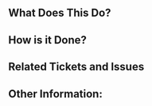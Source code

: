<!-- 
    Thank you for contributing! 
    If you have not already, please review the contribution guidelines before submitting:
    https://github.com/Butterstroke/Myneworm/tree/master/.github/CONTRIBUTING.md
-->

## What Does This Do?
<!--
    Give a generalized summary of the changes made.
    IE: "Moved the Selector Button Over for Desktop Users"
-->

## How is it Done?
<!--
    Explain what you've done to get the results and fixes you made. More descriptive PRs
    are more likely to be accepted but do not provide a timeline of events or step by step instructions.

    IE:
    """
    Since there are reports of CSS overlap with the selector button, I've updated the CSS file for the component.
    I've verified that my changes worked for Chromium and Firefox browsers but have not tested the changes on mobile.
    """
-->

## Related Tickets and Issues
<!-- 
    List all possible tickets and issues the PR targets
    For instance, if a fix targets an internal ticket 000 and GitHub issue 000,
    the user would write "Internal#000 and #000".

    If there is no internal ticket or GitHub issue, the user does not have to
    mention that.
-->

## Other Information:
<!-- For anything else worth mentioning that doesn't fit in your description, put here. -->